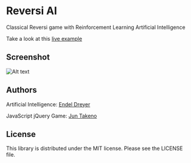 Reversi AI
===

Classical Reversi game with Reinforcement Learning Artificial Intelligence

Take a look at this [live example](http://github.com/endel/)

Screenshot
---

![Alt text](https://github.com/yamitake/jquery.reversi.js/raw/master/WebContent/screenshot.png)


Authors
---

Artificial Intelligence: [Endel Dreyer](https://github.com/endel)

JavaScript jQuery Game: [Jun Takeno](https://github.com/yamitake)

License
---

This library is distributed under the MIT license. Please see the LICENSE file.
